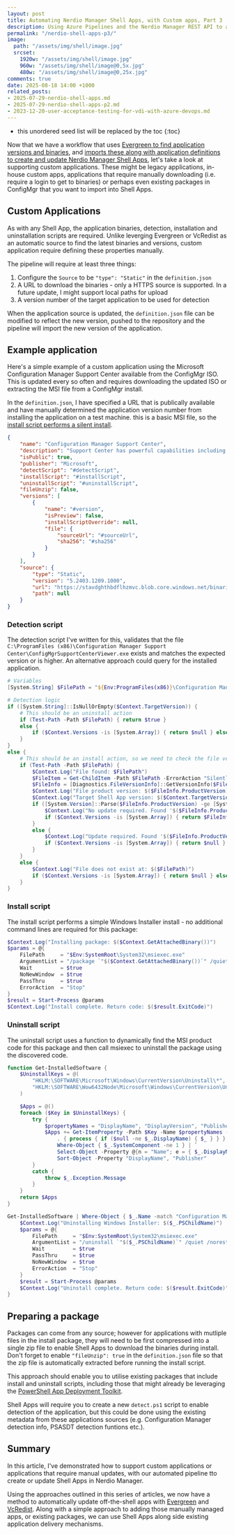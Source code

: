```yaml
---
layout: post
title: Automating Nerdio Manager Shell Apps, with Custom apps, Part 3
description: Using Azure Pipelines and the Nerdio Manager REST API to automate import of custom applications.
permalink: "/nerdio-shell-apps-p3/"
image:
  path: "/assets/img/shell/image.jpg"
  srcset:
    1920w: "/assets/img/shell/image.jpg"
    960w: "/assets/img/shell/image@0,5x.jpg"
    480w: "/assets/img/shell/image@0,25x.jpg"
comments: true
date: 2025-08-18 14:00 +1000
related_posts:
- 2025-07-29-nerdio-shell-apps.md
- 2025-07-29-nerdio-shell-apps-p2.md
- 2023-12-20-user-acceptance-testing-for-vdi-with-azure-devops.md
---
```

- this unordered seed list will be replaced by the toc
{:toc}

Now that we have a workflow that uses [Evergreen to find application versions and binaries](https://stealthpuppy.com/nerdio-shell-apps-p1/), and [imports these along with application definitions to create and update Nerdio Manager Shell Apps](https://stealthpuppy.com/nerdio-shell-apps-p2/), let's take a look at supporting custom applications. These might be legacy applications, in-house custom apps, applications that require manually downloading (i.e. require a login to get to binaries) or perhaps even existing packages in ConfigMgr that you want to import into Shell Apps.

## Custom Applications

As with any Shell App, the application binaries, detection, installation and uninstallation scripts are required. Unlike leverging Evergreen or VcRedist as an automatic source to find the latest binaries and versions, custom application require defining these properties manually.

The pipeline will require at least three things:

1. Configure the `Source` to be `"type": "Static"` in the `definition.json`
2. A URL to download the binaries - only a HTTPS source is supported. In a future update, I might support local paths for upload
3. A version number of the target application to be used for detection

When the application source is updated, the `definition.json` file can be modified to reflect the new version, pushed to the repository and the pipeline will import the new version of the application.

## Example application

Here's a simple example of a custom application using the Microsoft Configuration Manager Support Center available from the ConfigMgr ISO. This is updated  every so often and requires downloading the updated ISO or extracting the MSI file from a ConfigMgr install.

In the `definition.json`, I have specified a URL that is publically available and have manually determined the application version number from installing the application on a test machine. this is a basic MSI file, so the [install script performs a silent install](https://github.com/aaronparker/nerdio-actions/tree/main/shell-apps/Microsoft/SupportCenter). 

```json
{
    "name": "Configuration Manager Support Center",
    "description": "Support Center has powerful capabilities including troubleshooting and real-time log viewing.",
    "isPublic": true,
    "publisher": "Microsoft",
    "detectScript": "#detectScript",
    "installScript": "#installScript",
    "uninstallScript": "#uninstallScript",
    "fileUnzip": false,
    "versions": [
        {
            "name": "#version",
            "isPreview": false,
            "installScriptOverride": null,
            "file": {
                "sourceUrl": "#sourceUrl",
                "sha256": "#sha256"
            }
        }
    ],
    "source": {
        "type": "Static",
        "version": "5.2403.1209.1000",
        "url": "https://stavdghthbdflhzmvc.blob.core.windows.net/binaries/SupportCenterInstaller.msi",
        "path": null
    }
}
```

### Detection script

The detection script I've written for this, validates that the file `C:\ProgramFiles (x86)\Configuration Manager Support Center\ConfigMgrSupportCenterViewer.exe` exists and matches the expected version or is higher. An alternative approach could query for the installed application.

```powershell
# Variables
[System.String] $FilePath = "${Env:ProgramFiles(x86)}\Configuration Manager Support Center\ConfigMgrSupportCenterViewer.exe"

# Detection logic
if ([System.String]::IsNullOrEmpty($Context.TargetVersion)) {
    # This should be an uninstall action
    if (Test-Path -Path $FilePath) { return $true }
    else {
        if ($Context.Versions -is [System.Array]) { return $null } else { return $false }
    }
}
else {
    # This should be an install action, so we need to check the file version
    if (Test-Path -Path $FilePath) {
        $Context.Log("File found: $FilePath")
        $FileItem = Get-ChildItem -Path $FilePath -ErrorAction "SilentlyContinue"
        $FileInfo = [Diagnostics.FileVersionInfo]::GetVersionInfo($FileItem.FullName)
        $Context.Log("File product version: $($FileInfo.ProductVersion)")
        $Context.Log("Target Shell App version: $($Context.TargetVersion)")
        if ([System.Version]::Parse($FileInfo.ProductVersion) -ge [System.Version]::Parse($Context.TargetVersion)) {
            $Context.Log("No update required. Found '$($FileInfo.ProductVersion)' against '$($Context.TargetVersion)'.")
            if ($Context.Versions -is [System.Array]) { return $FileInfo.ProductVersion } else { return $true }
        }
        else {
            $Context.Log("Update required. Found '$($FileInfo.ProductVersion)' less than '$($Context.TargetVersion)'.")
            if ($Context.Versions -is [System.Array]) { return $null } else { return $false }
        }
    }
    else {
        $Context.Log("File does not exist at: $($FilePath)")
        if ($Context.Versions -is [System.Array]) { return $null } else { return $false }
    }
}
```

### Install script

The install script performs a simple Windows Installer install - no additional command lines are required for this package:

```powershell
$Context.Log("Installing package: $($Context.GetAttachedBinary())")
$params = @{
    FilePath     = "$Env:SystemRoot\System32\msiexec.exe"
    ArgumentList = "/package `"$($Context.GetAttachedBinary())`" /quiet"
    Wait         = $true
    NoNewWindow  = $true
    PassThru     = $true
    ErrorAction  = "Stop"
}
$result = Start-Process @params
$Context.Log("Install complete. Return code: $($result.ExitCode)")
```

### Uninstall script

The uninstall script uses a function to dynamically find the MSI product code for this package and then call msiexec to uninstall the package using the discovered code.

```powershell
function Get-InstalledSoftware {
    $UninstallKeys = @(
        "HKLM:\SOFTWARE\Microsoft\Windows\CurrentVersion\Uninstall\*",
        "HKLM:\SOFTWARE\Wow6432Node\Microsoft\Windows\CurrentVersion\Uninstall\*"
    )

    $Apps = @()
    foreach ($Key in $UninstallKeys) {
        try {
            $propertyNames = "DisplayName", "DisplayVersion", "Publisher", "UninstallString", "PSPath", "WindowsInstaller", "InstallDate", "InstallSource", "HelpLink", "Language", "EstimatedSize", "SystemComponent"
            $Apps += Get-ItemProperty -Path $Key -Name $propertyNames -ErrorAction "SilentlyContinue" | `
                . { process { if ($null -ne $_.DisplayName) { $_ } } } | `
                Where-Object { $_.SystemComponent -ne 1 } | `
                Select-Object -Property @{n = "Name"; e = { $_.DisplayName } }, @{n = "Version"; e = { $_.DisplayVersion } }, "Publisher", "UninstallString", @{n = "RegistryPath"; e = { $_.PSPath -replace "Microsoft.PowerShell.Core\\Registry::", "" } }, "PSChildName", "WindowsInstaller", "InstallDate", "InstallSource", "HelpLink", "Language", "EstimatedSize" | `
                Sort-Object -Property "DisplayName", "Publisher"
        }
        catch {
            throw $_.Exception.Message
        }
    }
    return $Apps
}

Get-InstalledSoftware | Where-Object { $_.Name -match "Configuration Manager Support Center*" } | ForEach-Object {
    $Context.Log("Uninstalling Windows Installer: $($_.PSChildName)")
    $params = @{
        FilePath     = "$Env:SystemRoot\System32\msiexec.exe"
        ArgumentList = "/uninstall `"$($_.PSChildName)`" /quiet /norestart"
        Wait         = $true
        PassThru     = $true
        NoNewWindow  = $true
        ErrorAction  = "Stop"
    }
    $result = Start-Process @params
    $Context.Log("Uninstall complete. Return code: $($result.ExitCode)")
}
```


## Preparing a package

Packages can come from any source; however for applications with mutliple files in the install package, they will need to be first compressed into a single zip file to enable Shell Apps to download the binaries during install. Don't forget to enable `"fileUnzip": true` in the `definition.json` file so that the zip file is automatically extracted before running the install script.

This approach should enable you to utilise existing packages that include install and uninstall scripts, including those that might already be leveraging the [PowerShell App Deployment Toolkit](https://psappdeploytoolkit.com/).

Shell Apps will require you to create a new `detect.ps1` script to enable detection of the application, but this could be done using the existing metadata from these applications sources (e.g. Configuration Manager detection info, PSASDT detection funtions etc.).

## Summary

In this article, I've demonstrated how to support custom applications or applications that require manual updates, with our automated pipeline tto create or update Shell Apps in Nerdio Manager.

Using the approaches outlined in this series of articles, we now have a method to automatically update off-the-shell apps with [Evergreen](https://stealthpuppy.com/evergreen) and [VcRedist](https://vcredist.com/). Along with a simple approach to adding those manually managed apps, or existing packages, we can use Shell Apps along side existing application delivery mechanisms.
